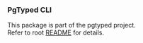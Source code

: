 ### PgTyped CLI

This package is part of the pgtyped project.  
Refer to root [README](https://github.com/adelsz/pgtyped) for details.

